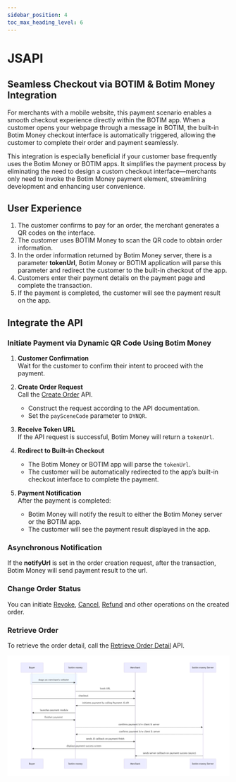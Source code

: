 ```yaml
---
sidebar_position: 4
toc_max_heading_level: 6
---
```


# JSAPI  

## Seamless Checkout via BOTIM & Botim Money Integration

For merchants with a mobile website, this payment scenario enables a smooth checkout experience directly within the BOTIM app. When a customer opens your webpage through a message in BOTIM, the built-in Botim Money checkout interface is automatically triggered, allowing the customer to complete their order and payment seamlessly.

This integration is especially beneficial if your customer base frequently uses the Botim Money or BOTIM apps. It simplifies the payment process by eliminating the need to design a custom checkout interface—merchants only need to invoke the Botim Money payment element, streamlining development and enhancing user convenience.

## User Experience

1.  The customer confirms to pay for an order, the merchant generates a QR codes on the interface.
2. The customer uses BOTIM Money to scan the QR code to obtain order information. 
3. In the order information returned by Botim Money server, there is a parameter **tokenUrl**, Botim Money or BOTIM application will parse this parameter and redirect the customer to the built-in checkout of the app.
4. Customers enter their payment details on the payment page and complete the transaction.
5. If the payment is completed, the customer will see the payment result on the app.

## Integrate the API

### Initiate Payment via Dynamic QR Code Using Botim Money

1. **Customer Confirmation**  
   Wait for the customer to confirm their intent to proceed with the payment.

2. **Create Order Request**  
   Call the [Create Order](/docs/createorder) API.  
   - Construct the request according to the API documentation.  
   - Set the `paySceneCode` parameter to `DYNQR`.

3. **Receive Token URL**  
   If the API request is successful, Botim Money will return a `tokenUrl`.

4. **Redirect to Built-in Checkout**  
   - The Botim Money or BOTIM app will parse the `tokenUrl`.  
   - The customer will be automatically redirected to the app’s built-in checkout interface to complete the payment.

5. **Payment Notification**  
   After the payment is completed:  
   - Botim Money will notify the result to either the Botim Money server or the BOTIM app.  
   - The customer will see the payment result displayed in the app.

### Asynchronous Notification

If the **notifyUrl** is set in the order creation request, after the transaction, Botim Money will send payment result to the url.

### Change Order Status

You can initiate [Revoke](/docs/revoke), [Cancel](/docs/cancel), [Refund](/docs/refund) and other operations on the created order.

### Retrieve Order

To retrieve the order detail, call the [Retrieve Order Detail](/docs/retrieveorderdetail) API.

![jsapiflow](../pic/jsapi.png)







